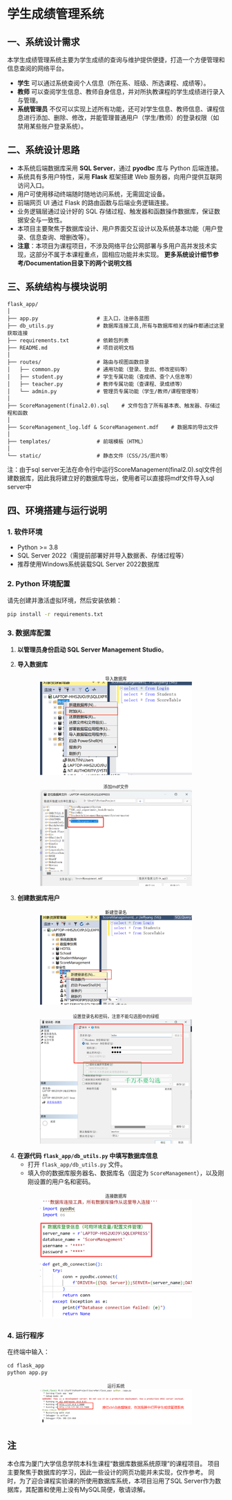 # 学生成绩管理系统

## 一、系统设计需求

本学生成绩管理系统主要为学生成绩的查询与维护提供便捷，打造一个方便管理和信息查阅的网络平台。  
- **学生** 可以通过系统查阅个人信息（所在系、班级、所选课程、成绩等）。
- **教师** 可以查阅学生信息、教师自身信息，并对所执教课程的学生成绩进行录入与管理。
- **系统管理员** 不仅可以实现上述所有功能，还可对学生信息、教师信息、课程信息进行添加、删除、修改，并能管理普通用户（学生/教师）的登录权限（如禁用某些账户登录系统）。

## 二、系统设计思路

- 本系统后端数据库采用 **SQL Server**，通过 **pyodbc** 库与 Python 后端连接。
- 系统具有多用户特性，采用 **Flask** 框架搭建 Web 服务器，向用户提供互联网访问入口。
- 用户可使用移动终端随时随地访问系统，无需固定设备。
- 前端网页 UI 通过 Flask 的路由函数与后端业务逻辑连接。
- 业务逻辑层通过设计好的 SQL 存储过程、触发器和函数操作数据库，保证数据安全与一致性。
- 本项目主要聚焦于数据库设计、用户界面交互设计以及系统基本功能（用户登录、信息查询、增删改等）。
- **注意**：本项目为课程项目，不涉及网络平台公网部署与多用户高并发技术实现，这部分不属于本课程重点，固相应功能并未实现。
**更多系统设计细节参考/Documentation目录下的两个说明文档**

## 三、系统结构与模块说明

```
flask_app/
│
├── app.py                   # 主入口，注册各蓝图
├── db_utils.py              # 数据库连接工具,所有与数据库相关的操作都通过这里获取连接
├── requirements.txt         # 依赖包列表
├── README.md                # 项目说明文档
│
├── routes/                  # 路由与视图函数目录
│   ├── common.py            # 通用功能（登录、登出、修改密码等）
│   ├── student.py           # 学生专属功能（查成绩、查个人信息等）
│   ├── teacher.py           # 教师专属功能（查课程、录成绩等）
│   └── admin.py             # 管理员专属功能（学生/教师/课程管理等）
│
├── ScoreManagement(final2.0).sql    # 文件包含了所有基本表、触发器、存储过程和函数
│
├── ScoreManagement_log.ldf & ScoreManagement.mdf    # 数据库的导出文件
│
├── templates/               # 前端模板（HTML）   
│
└── static/                  # 静态文件（CSS/JS/图片等）
```
注：由于sql server无法在命令行中运行ScoreManagement(final2.0).sql文件创建数据库，因此我将建立好的数据库导出，使用者可以直接将mdf文件导入sql server中

## 四、环境搭建与运行说明

### 1. 软件环境

- Python >= 3.8
- SQL Server 2022（需提前部署好并导入数据表、存储过程等）
- 推荐使用Windows系统装载SQL Server 2022数据库

### 2. Python 环境配置

请先创建并激活虚拟环境，然后安装依赖：

```bash
pip install -r requirements.txt
```
### 3. 数据库配置

1. **以管理员身份启动 SQL Server Management Studio**。

2. **导入数据库**  
<p align="center">
  <span style="font-size:10px; font-weight:normal;">导入数据库</span><br>
  <img src="README_pics/pic1.png" alt="导入数据库" width="70%"/>
</p>

<p align="center">
  <span style="font-size:10px; font-weight:normal;">添加mdf文件</span><br>
  <img src="README_pics/pic2.png" alt="导入数据库" width="70%"/>
</p>

3. **创建数据库用户**  
<p align="center">
  <span style="font-size:10px; font-weight:normal;">新建登录名</span><br>
  <img src="README_pics/pic3.png" alt="导入数据库" width="70%"/>
</p>
<p align="center">
  <span style="font-size:10px; font-weight:normal;">设置登录名和密码，注意不能勾选图中的绿框</span><br>
  <img src="README_pics/pic4.png" alt="导入数据库" width="70%"/>
</p>


4. **在源代码 `flask_app/db_utils.py` 中填写数据库信息**  
   - 打开 `flask_app/db_utils.py` 文件。
   - 填入你的数据库服务器名、数据库名（固定为 `ScoreManagement`），以及刚刚设置的用户名和密码。
<p align="center">
  <span style="font-size:10px; font-weight:normal;">连接数据库</span><br>
  <img src="README_pics/pic5.png" alt="导入数据库" width="70%"/>
</p>


### 4. 运行程序
在终端中输入：
```
cd flask_app
python app.py
```
<p align="center">
  <span style="font-size:10px; font-weight:normal;">运行系统</span><br>
  <img src="README_pics/pic6.png" alt="导入数据库" width="70%"/>
</p>

## 注
本仓库为厦门大学信息学院本科生课程“数据库数据系统原理”的课程项目。
项目主要聚焦于数据库的学习，因此一些设计的网页功能并未实现，仅作参考。
同时，为了迎合课程实验课的所使用数据库系统，本项目沿用了SQL Server作为数据库，其配置和使用上没有MySQL简便，敬请谅解。